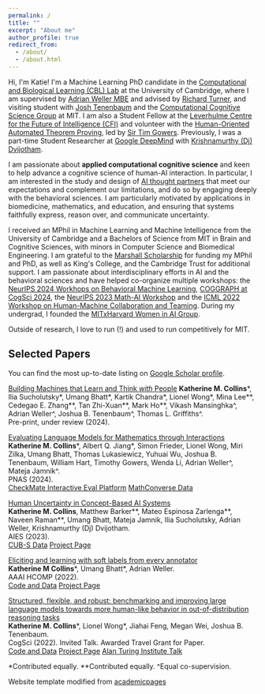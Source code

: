 ```yaml
---
permalink: /
title: ""
excerpt: "About me"
author_profile: true
redirect_from: 
  - /about/
  - /about.html
---
```


Hi, I'm Katie! I'm a Machine Learning PhD candidate in the [Computational and Biological Learning (CBL) Lab](http://learning.eng.cam.ac.uk/Public/) at the University of Cambridge, where I am supervised by [Adrian Weller MBE](http://mlg.eng.cam.ac.uk/adrian/) and advised by [Richard Turner](http://cbl.eng.cam.ac.uk/Public/Turner/WebHome), and visiting student with [Josh Tenenbaum](http://web.mit.edu/cocosci/josh.html) and the [Computational Cognitive Science Group](https://cocosci.mit.edu/) at MIT. I am also a Student Fellow at the [Leverhulme Centre for the Future of Intelligence (CFI)](http://lcfi.ac.uk/) and volunteer with the [Human-Oriented Automated Theorem Proving](https://gowers.wordpress.com/2022/04/28/announcing-an-automatic-theorem-proving-project/), led by [Sir Tim Gowers](https://www.dpmms.cam.ac.uk/~wtg10/). Previously, I was a part-time Student Researcher at [Google DeepMind](https://research.google/) with [Krishnamurthy (Dj) Dvijotham](https://dj-research.netlify.app/).

I am passionate about **applied computational cognitive science** and keen to help advance a cognitive science of human-AI interaction. In particular, I am interested in the study and design of [AI thought partners](https://arxiv.org/abs/2408.03943) that meet our expectations and complement our limitations, and do so by engaging deeply with the behavioral sciences. I am particularly motivated by applications in biomedicine, mathematics, and education, and ensuring that systems faithfully express, reason over, and communicate uncertainty. 

I received an MPhil in Machine Learning and Machine Intelligence from the University of Cambridge and a Bachelors of Science from MIT in Brain and Cognitive Sciences, with minors in Computer Science and Biomedical Engineering. I am grateful to the [Marshall Scholarship](https://www.marshallscholarship.org/) for funding my MPhil and PhD, as well as King's College, and the Cambridge Trust for additional support. I am passionate about interdisciplinary efforts in AI and the behavioral sciences and have helped co-organize multiple workshops: the [NeurIPS 2024 Workhops on Behavioral Machine Learning](https://sites.google.com/view/behavioralml/), [COGGRAPH at CogSci 2024](https://coggraph.github.io/), the [NeurIPS 2023 Math-AI Workshop](https://mathai2023.github.io/) and the [ICML 2022 Workshop on Human-Machine Collaboration and Teaming](https://sites.google.com/view/icml-2022-hmcat/home). During my undergrad, I founded the [MITxHarvard Women in AI Group](https://mitharvardwai.github.io/).

Outside of research, I love to run (!) and used to run competitively for MIT.  

## Selected Papers

You can find the most up-to-date listing on [Google Scholar profile](https://scholar.google.com/citations?user=48ZphCEAAAAJ&hl=en).

[Building Machines that Learn and Think _with_ People](https://arxiv.org/abs/1604.00289)
**Katherine M. Collins***, Ilia Sucholutsky*, Umang Bhatt*, Kartik Chandra*, Lionel Wong*, Mina Lee**, Cedegao E. Zhang**, Tan Zhi-Xuan**, Mark Ho**, Vikash Mansinghka^, Adrian Weller^, Joshua B. Tenenbaum^, Thomas L. Griffiths^.<br />
Pre-print, under review (2024).<br />

[Evaluating Language Models for Mathematics through Interactions](https://www.pnas.org/doi/full/10.1073/pnas.2318124121)<br />
**Katherine M. Collins***, Albert Q. Jiang*, Simon Frieder, Lionel Wong, Miri Zilka, Umang Bhatt, Thomas Lukasiewicz, Yuhuai Wu, Joshua B. Tenenbaum, William Hart, Timothy Gowers, Wenda Li, Adrian Weller^, Mateja Jamnik^.<br />
PNAS (2024).<br />
[CheckMate Interactive Eval Platform](https://github.com/collinskatie/checkmate) [MathConverse Data](https://github.com/collinskatie/checkmate/tree/main/data)

[Human Uncertainty in Concept-Based AI Systems](https://arxiv.org/abs/2303.12872)<br />
**Katherine M. Collins**, Matthew Barker**, Mateo Espinosa Zarlenga**, Naveen Raman**, Umang Bhatt, Mateja Jamnik, Ilia
Sucholutsky, Adrian Weller, Krishnamurthy (Dj) Dvijotham.<br />
AIES (2023).<br />
[CUB-S Data](https://github.com/collinskatie/cub-s) [Project Page](https://sites.google.com/view/human-concept-uncertainty?usp=sharing)

[Eliciting and learning with soft labels from every annotator](https://scholar.google.com/citations?view_op=view_citation&hl=en&user=48ZphCEAAAAJ&sortby=pubdate&citation_for_view=48ZphCEAAAAJ:eQOLeE2rZwMC)<br />
**Katherine M Collins***, Umang Bhatt*, Adrian Weller. <br />
AAAI HCOMP (2022). <br />
[Code and Data](https://github.com/cambridge-mlg/cifar-10s) [Project Page](https://sites.google.com/view/eliciting-individ-soft-labels) 

[Structured, flexible, and robust: benchmarking and improving large language models towards more human-like behavior in out-of-distribution reasoning tasks](https://arxiv.org/pdf/2205.05718.pdf)<br />
**Katherine M. Collins***, Lionel Wong*, Jiahai Feng, Megan Wei, Joshua B. Tenenbaum. <br />
CogSci (2022). Invited Talk. Awarded Travel Grant for Paper. <br />
[Code and Data](https://github.com/collinskatie/structured_flexible_and_robust) [Project Page](https://sites.google.com/view/structured-flexible-and-robust/home) [Alan Turing Institute Talk](https://www.youtube.com/watch?v=1RgFz_Yzskk&list=PLuD_SqLtxSdULrQ37je1jaAe7pvlDwCrf&index=2)

*Contributed equally.
**Contributed equally.
^Equal co-supervision.

Website template modified from [academicpages](https://github.com/academicpages/academicpages.github.io)
